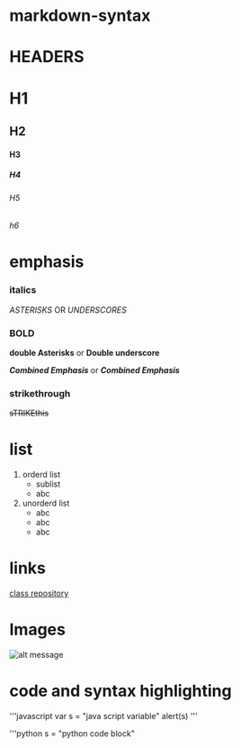 # markdown-syntax
# HEADERS
# H1
## H2
#### H3
##### H4
###### H5
###### h6

# emphasis
### italics
*ASTERISKS* OR _UNDERSCORES_
### BOLD 
   **double Asterisks** or __Double underscore__

   ***Combined Emphasis*** or _**Combined Emphasis**_
### strikethrough
   ~~sTRIKEthis~~
# list
1. orderd list
      - sublist
      -  abc
9. unorderd list
    * abc
    - abc
    + abc
# links
[class repository](https://github.com/sasikanduri/markdown-syntax/edit/main/README.md)

# Images
![alt message](https://www.google.com/url?sa=i&url=https%3A%2F%2Fgithub.com%2Fabout&psig=AOvVaw2X4aMtXRa_65WaYWxIgrcb&ust=1611988148242000&source=images&cd=vfe&ved=0CAIQjRxqFwoTCJCzzfTBwO4CFQAAAAAdAAAAABAD)

# code and syntax highlighting
'''javascript
var s = "java script variable"
alert(s)
'''

'''python
s = "python code block"
